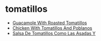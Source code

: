 # tomatillos

 * [Guacamole With Roasted Tomatillos](index/g/guacamole-with-roasted-tomatillos-108021.json)
 * [Chicken With Tomatillos And Poblanos](index/c/chicken-with-tomatillos-and-poblanos.json)
 * [Salsa De Tomatillos Como Las Asadas Y](index/s/salsa-de-tomatillos-como-las-asadas-y.json)

